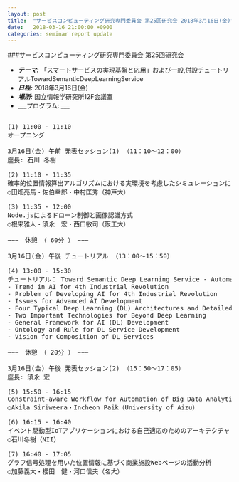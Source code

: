 ```yaml
---
layout: post
title:  "サービスコンピューティング研究専門委員会 第25回研究会 2018年3月16日(金)"
date:   2018-03-16 21:00:00 +0900
categories: seminar report update
---
```


###サービスコンピューティング研究専門委員会 第25回研究会
- ___テーマ:___ 「スマートサービスの実現基盤と応用」および一般,併設チュートリアルTowardSemanticDeepLearningService
- ___日程:___ 2018年3月16日(金)
- ___場所:___ 国立情報学研究所12F会議室
- ___プログラム: ___

<pre>

(1) 11:00 - 11:10
オープニング

3月16日(金) 午前 発表セッション(1) （11：10～12：00）
座長: 石川 冬樹

(2) 11:10 - 11:35
確率的位置情報算出アルゴリズムにおける実環境を考慮したシミュレーションによる特性評価
○田畑亮馬・佐伯幸郎・中村匡秀（神戸大）

(3) 11:35 - 12:00
Node.jsによるドローン制御と画像認識方式
○根来雅人・須永　宏・西口敏司（阪工大）

−−−　休憩　（ 60分 ）　−−−

3月16日(金) 午後 チュートリアル （13：00～15：50）

(4) 13:00 - 15:30
チュートリアル： Toward Semantic Deep Learning Service - Automating Deep Learning Generation (白寅天, 会津大)
- Trend in AI for 4th Industrial Revolution
- Problem of Developing AI for 4th Industrial Revolution
- Issues for Advanced AI Development
- Four Typical Deep Learning (DL) Architectures and Detailed Code Explanation : MPN, CNN, RNN, RIL
- Two Important Technologies for Beyond Deep Learning
- General Framework for AI (DL) Development
- Ontology and Rule for DL Service Development
- Vision for Composition of DL Services

−−−　休憩　（ 20分 ）　−−−

3月16日(金) 午後 発表セッション(2) （15：50～17：05）
座長: 須永 宏

(5) 15:50 - 16:15
Constraint-aware Workflow for Automation of Big Data Analytics based on GraphPlan
○Akila Siriweera・Incheon Paik（University of Aizu）

(6) 16:15 - 16:40
イベント駆動型IoTアプリケーションにおける自己適応のためのアーキテクチャ
○石川冬樹（NII）

(7) 16:40 - 17:05
グラフ信号処理を用いた位置情報に基づく商業施設Webページの活動分析
○加藤義大・櫻田　健・河口信夫（名大）
</pre>

